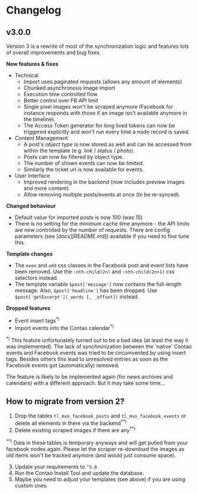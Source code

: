 Changelog
=========

v3.0.0
------
Version 3 is a rewrite of most of the synchronization logic and features
lots of overall improvements and bug fixes.

**New features & fixes**
 - Technical
    - Import uses paginated requests (allows any amount of elements)
    - Chunked asynchronous image import
    - Execution time controlled flow
    - Better control over FB API limit
    - Single pixel images won't be scraped anymore (Facebook for instance
      responds with those if an image isn't available anymore in the
      timeline).
    - The Access Token generator for long lived tokens can now be triggered
      explicitly and won't run every time a node record is saved.
 - Content Management
    - A post's *object type* is now stored as well and can be accessed from
      within the template (e.g. *link* / *status* / *photo*).
    - Posts can now be filtered by object type.
    - The number of shown events can now be limited.
    - Similarly the ticket url is now available for events.
 - User Interface
    - Improved rendering in the backend (now includes preview images and
      more content)
    - Allow removing multiple posts/events at once (to be re-synced).

**Changed behaviour**
 - Default value for imported posts is now 100 (was 15)
 - There is no setting for the minimum cache time anymore - the API
   limits are now controlled by the number of requests. There are
   config parameters (see [docs][README.md]) available if you need
   to fine tune this.

**Template changes**
 - The `even` and `odd` css classes in the Facebook post and event
   lists have been removed. Use the `:nth-child(2n)` and
   `:nth-child(2n+1)` css selectors instead.
 - The template variable `$post['message']` now contains the full-length
    message. Also, `$post['headline']` has been dropped. Use
   `$post['getExcerpt'](_words [, _offset])` instead.

**Dropped features**
 - Event insert tags<sup>*)</sup>
 - Import events into the Contao calendar<sup>*)</sup>

<sup>*)</sup> This feature unfortunately turned out to be a bad idea
(at least the way it was implemented). The lack of synchronization
between the 'native' Contao events and Facebook events was tried to
be circumvented by using insert tags. Besides others this lead to
unresolved entries as soon as the Facebook events got (automatically)
removed.

The feature is likely to be implemented again (for news archives and
calendars) with a different approach. But it may take some time&hellip;


How to migrate from version 2?
------------------------------
 1. Drop the tables `tl_mvo_facebook_posts` and
 `tl_mvo_facebook_events` or delete all elements in there via the
 backend<sup>**)</sup>
 2. Delete existing scraped images if there are any<sup>**)</sup>

<sup>**)</sup> Data in these tables is temporary anyways and will get
pulled from your facebook nodes again. Please let the scraper
re-download the images as old items won't be tracked anymore (and
would just consume space).

 3. Update your requirements to `^3.0`
 4. Run the Contao Install Tool and update the database.
 5. Maybe you need to adjust your templates (see above) if you
    are using custom ones.